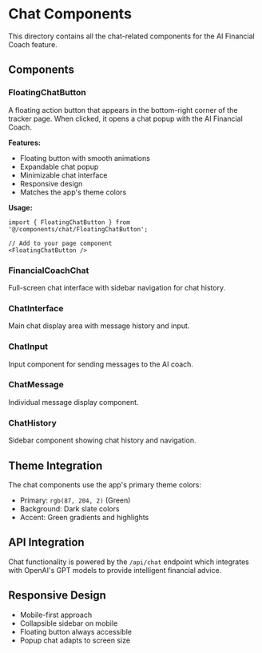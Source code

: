 # Chat Components

This directory contains all the chat-related components for the AI Financial Coach feature.

## Components

### FloatingChatButton
A floating action button that appears in the bottom-right corner of the tracker page. When clicked, it opens a chat popup with the AI Financial Coach.

**Features:**
- Floating button with smooth animations
- Expandable chat popup
- Minimizable chat interface
- Responsive design
- Matches the app's theme colors

**Usage:**
```tsx
import { FloatingChatButton } from '@/components/chat/FloatingChatButton';

// Add to your page component
<FloatingChatButton />
```

### FinancialCoachChat
Full-screen chat interface with sidebar navigation for chat history.

### ChatInterface
Main chat display area with message history and input.

### ChatInput
Input component for sending messages to the AI coach.

### ChatMessage
Individual message display component.

### ChatHistory
Sidebar component showing chat history and navigation.

## Theme Integration

The chat components use the app's primary theme colors:
- Primary: `rgb(87, 204, 2)` (Green)
- Background: Dark slate colors
- Accent: Green gradients and highlights

## API Integration

Chat functionality is powered by the `/api/chat` endpoint which integrates with OpenAI's GPT models to provide intelligent financial advice.

## Responsive Design

- Mobile-first approach
- Collapsible sidebar on mobile
- Floating button always accessible
- Popup chat adapts to screen size
